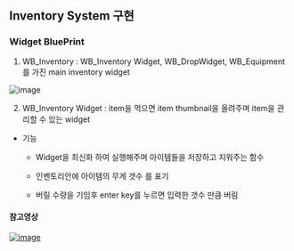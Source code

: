 ## Inventory System 구현

### Widget BluePrint

1. WB_Inventory : WB_Inventory Widget, WB_DropWidget, WB_Equipment를 가진 main inventory widget

![image](https://github.com/HanYooTae/Unreal-Game-Project1/assets/123162344/c14b36c0-4c61-42ac-babd-b49c6e8c5d88)

2. WB_Inventory Widget : item을 먹으면 item thumbnail을 올려주며 item을 관리할 수 있는 widget
- 기능
  + Widget을 최신화 하여 실행해주며 아이템들을 저장하고 지워주는 함수

  + 인벤토리안에 아이템의 무게 갯수 를 표기

  + 버릴 수량을 기임후 enter key를 누르면 입력한 갯수 만큼 버림


#### 참고영상 

   [![image](https://github.com/HanYooTae/Unreal-Game-Project1/assets/123162344/299b5704-51ff-42ce-92ef-3f35f27e163b)
](https://youtu.be/lKYUg1sQXCo)
